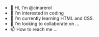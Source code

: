 - 👋 Hi, I’m @cinarerol
- 👀 I’m interested in coding
- 🌱 I’m currently learning HTML and CSS.
- 💞️ I’m looking to collaborate on ...
- 📫 How to reach me ...

<!---
cinarerol/cinarerol is a ✨ special ✨ repository because its `README.md` (this file) appears on your GitHub profile.
You can click the Preview link to take a look at your changes.
--->

